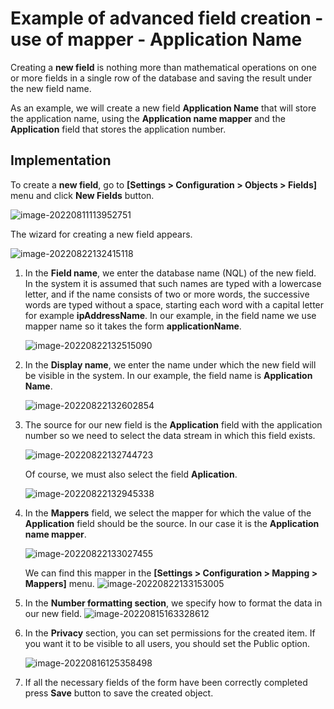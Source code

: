 # Example of advanced field creation - use of mapper - Application Name

Creating a **new field** is nothing more than mathematical operations on one or more fields in a single row of the database and saving the result under the new field name.

As an example, we will create a new field **Application Name** that will store the application name, using the **Application name mapper** and the **Application** field that stores the application number.

## Implementation

To create a **new field**, go to **[Settings > Configuration > Objects > Fields]** menu and click **New Fields** button.

![image-20220811113952751](assets_fields_adv/image-20220811113952751.png)

The wizard for creating a new field appears.

![image-20220822132415118](assets_fields_adv/image-20220822132415118.png)



1. In the **Field name**, we enter the database name (NQL) of the new field. In the system it is assumed that such names are typed with a lowercase letter, and if the name consists of two or more words, the successive words are typed without a space, starting each word with a capital letter for example **ipAddressName**. In our example, in the field name we use mapper name so it takes the form **applicationName**.
   
   ![image-20220822132515090](assets_fields_adv/image-20220822132515090.png)
   
2. In the **Display name**, we enter the name under which the new field will be visible in the system. In our example, the field name is **Application Name**.
   
   ![image-20220822132602854](assets_fields_adv/image-20220822132602854.png)
   
3. The source for our new field is the **Application** field with the application number so we need to select the data stream in which this field exists.
   
   ![image-20220822132744723](assets_fields_adv/image-20220822132744723.png) 
   

   Of course, we must also select the field **Aplication**.
   
   ![image-20220822132945338](assets_fields_adv/image-20220822132945338.png)
   
4. In the **Mappers** field, we select the mapper for which the value of the **Application** field should be the source. In our case it is the **Application name mapper**.
   
   ![image-20220822133027455](assets_fields_adv/image-20220822133027455.png)
   
   We can find this mapper in the **[Settings > Configuration > Mapping > Mappers]** menu.
   ![image-20220822133153005](assets_fields_adv/image-20220822133153005.png)
   
5. In the **Number formatting section**, we specify how to format the data in our new field.
   ![image-20220815163328612](assets_fields_adv/image-20220815163328612.png)

6. In the **Privacy** section, you can set permissions for the created item. If you want it to be visible to all users, you should set the Public option.
   
   ![image-20220816125358498](assets_fields_adv/image-20220816125358498.png)
   
7. If all the necessary fields of the form have been correctly completed press **Save** button to save the created object.

